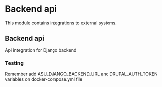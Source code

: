 # Backend api

This module contains integrations to external systems.

## Backend api

Api integration for Django backend


### Testing

Remember add ASU_DJANGO_BACKEND_URL and DRUPAL_AUTH_TOKEN variables on docker-compose.yml file
